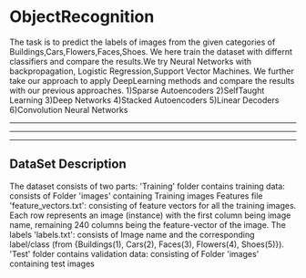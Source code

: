 ObjectRecognition
================= 

The task is to predict the labels of images from the given categories of Buildings,Cars,Flowers,Faces,Shoes.
We here train the dataset with differnt classifiers and compare the results.We try Neural Networks with backpropagation,
Logistic Regression,Support Vector Machines.
We further take our approach to apply DeepLearning methods and compare the results with our previous approaches.
1)Sparse Autoencoders
2)SelfTaught Learning
3)Deep Networks
4)Stacked Autoencoders
5)Linear Decoders
6)Convolution Neural Networks

------------------------------------------------------------------------------------------------------------------------
------------------------------------------------------------------------------------------------------------------------

--------------------------------
DataSet Description
--------------------------------
The dataset consists of two parts:
'Training' folder contains training data: consists of
Folder 'images' containing Training images
Features file 'feature_vectors.txt': consisting of feature vectors for all the training images.
Each row represents an image (instance) with the first column being image name,
remaining 240 columns being the feature-vector of the image.
The labels 'labels.txt': consists of Image name and the corresponding label/class
(from {Buildings(1), Cars(2), Faces(3), Flowers(4), Shoes(5)}).
'Test' folder contains validation data: consisting of
Folder 'images' containing test images


